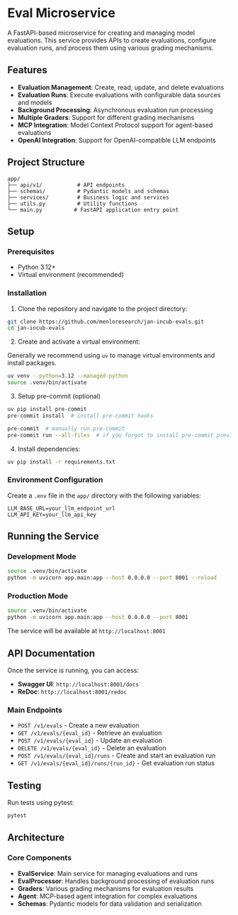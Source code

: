 # Eval Microservice

A FastAPI-based microservice for creating and managing model evaluations. This service provides APIs to create evaluations, configure evaluation runs, and process them using various grading mechanisms.

## Features

- **Evaluation Management**: Create, read, update, and delete evaluations
- **Evaluation Runs**: Execute evaluations with configurable data sources and models
- **Background Processing**: Asynchronous evaluation run processing
- **Multiple Graders**: Support for different grading mechanisms
- **MCP Integration**: Model Context Protocol support for agent-based evaluations
- **OpenAI Integration**: Support for OpenAI-compatible LLM endpoints

## Project Structure

```
app/
├── api/v1/           # API endpoints
├── schemas/          # Pydantic models and schemas
├── services/         # Business logic and services
├── utils.py          # Utility functions
└── main.py          # FastAPI application entry point
```

## Setup

### Prerequisites

- Python 3.12+
- Virtual environment (recommended)

### Installation

1. Clone the repository and navigate to the project directory:
```bash
git clone https://github.com/menloresearch/jan-incub-evals.git
cd jan-incub-evals
```

2. Create and activate a virtual environment:

Generally we recommend using `uv` to manage virtual environments and install packages.

```bash
uv venv --python=3.12 --managed-python
source .venv/bin/activate
```

3. Setup pre-commit (optional)

```bash
uv pip install pre-commit
pre-commit install  # install pre-commit hooks

pre-commit  # manually run pre-commit
pre-commit run --all-files  # if you forgot to install pre-commit previously
```

4. Install dependencies:
```bash
uv pip install -r requirements.txt
```

### Environment Configuration

Create a `.env` file in the `app/` directory with the following variables:

```env
LLM_BASE_URL=your_llm_endpoint_url
LLM_API_KEY=your_llm_api_key
```

## Running the Service

### Development Mode
```bash
source .venv/bin/activate
python -m uvicorn app.main:app --host 0.0.0.0 --port 8001 --reload
```

### Production Mode
```bash
source .venv/bin/activate
python -m uvicorn app.main:app --host 0.0.0.0 --port 8001
```

The service will be available at `http://localhost:8001`

## API Documentation

Once the service is running, you can access:
- **Swagger UI**: `http://localhost:8001/docs`
- **ReDoc**: `http://localhost:8001/redoc`

### Main Endpoints

- `POST /v1/evals` - Create a new evaluation
- `GET /v1/evals/{eval_id}` - Retrieve an evaluation
- `POST /v1/evals/{eval_id}` - Update an evaluation
- `DELETE /v1/evals/{eval_id}` - Delete an evaluation
- `POST /v1/evals/{eval_id}/runs` - Create and start an evaluation run
- `GET /v1/evals/{eval_id}/runs/{run_id}` - Get evaluation run status

## Testing

Run tests using pytest:
```bash
pytest
```

## Architecture

### Core Components

- **EvalService**: Main service for managing evaluations and runs
- **EvalProcessor**: Handles background processing of evaluation runs
- **Graders**: Various grading mechanisms for evaluation results
- **Agent**: MCP-based agent integration for complex evaluations
- **Schemas**: Pydantic models for data validation and serialization
